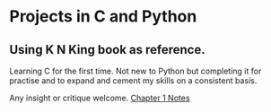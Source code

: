 # Projects in C and Python

## Using K N King book as reference.

Learning C for the first time. Not new to Python but completing it for practise and to expand and cement my skills on a consistent basis.

Any insight or critique welcome.
[Chapter 1 Notes](../Chapter_1/Chapter_1_Notes.md)
